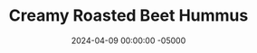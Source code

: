 ---
layout: post
title:  "Creamy Roasted Beet Hummus"
date:   2024-04-09 00:00:00 -05000
categories: 
- Recipes
- Savory Sauces
permalink: /recipes/roasted-beet-hummus
image: /assets/Food/Savory Sauces/Beet Hummus/beet-hummus-cover.jpg
ing: beethummus-ing
facts: beethummus-facts
section1: 
start2: 
section2: 
start3: 
section3: 
start4: 
section4: 
start5: 
section5: 
Prep: 10
Rest: 
Cook: 40
Source1: https://youtu.be/g731saZPZ3M?si=4vl7Dvw5ScCoLoLQ
Source2: 
whisk: https://s.samsungfood.com/KbkWz
tags: 
- hummus
- spread
- dip
- dressing
- roasted beet
- chickpeas
- garbanzo beans
- almond butter
- tahini
- lemon
- garlic
- paprika
Description: I love hummus; it's easily my favorite dip for vegetables and dressing for salad. Lately I've been experimenting with other flavors, so I've made this roasted beet hummus.  Beets give this hummus a mild sweet taste, while making them creamy and vibrant red<br>&emsp;Check out some of my other flavors of hummus as well!  They're all either contain either low or no oil, making them lower in fat and calories than traditional.  I have plenty of differnent flavors coming from various spices, roasted vegetables, differnet nut and seed butters, and even different beans:<br>- <a href="/recipes/classic-tahini-hummus">Classic Tahini Hummus</a><br>- <a href="/recipes/creamy-pesto-hummus">Creamy Pesto Hummus</a><br>- <a href="/recipes/roasted-red-pepper-hummus">Roasted Red Pepper Hummus</a><br>- <a href="/recipes/roasted-garlic-hummus">Cheesy Garlic Hummus</a><br>- <a href="/recipes/sweet-potato-hummus">Golden Sweet Potato Hummus</a><br>- <a href="/recipes/roasted-eggplant-hummus">Mediterranean Roasted Eggplant Hummus</a><br>- <a href="/recipes/ginger-hummus">Ginger Lime Black Bean Hummus</a><br>- <a href="/recipes/hummus">Lemony Taco Inspired Hummus</a>
Instructions: 
- Cut the ends off your beets, wrap in aluminum foil, and bake wrapped beets at 400F for 40 mins or until a knife goes through with ease<br><br>
- <center><img src="/assets/Food/Savory Sauces/Beet Hummus/beet-hummus-1.jpg" alt="" class="instruction-image"></center><br><br>

- Combine roasted beets (with skins!) with the rest of ingredients in a food processor, and blend until smooth<br><br>
- <center><img src="/assets/Food/Savory Sauces/Beet Hummus/beet-hummus-2.jpg" alt="" class="instruction-image"></center><br><br>

- Optionally, saute the stems and leaves with a little salt and olive oil until crispy, and use as a garnish on top of your hummus<br><br>
- <center><img src="/assets/Food/Savory Sauces/Beet Hummus/beet-hummus-3.jpg" alt="" class="instruction-image"></center>
---
